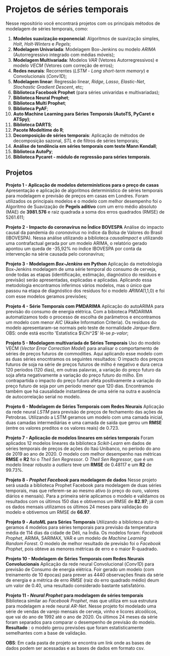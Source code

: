 # Projetos de séries temporais

Nesse repositório você encontrará projetos com os principais métodos de modelagem de séries temporais, como:

  1) **Modelos suavização exponencial**: Algoritmos de suavização simples, *Holt*, *Holt-Winters* e *Pegels*;
  2) **Modelagem Univariada**: Modelagem Box-Jenkins ou modelo *ARIMA* (Autorregressivo integrado com médias móveis);
  3) **Modelagem Multivariada**: Modelos *VAR* (Vetores Autorregressivos) e modelo *VECM* (Vetores com correção de erros);
  4) **Redes neurais**: Recorrentes (*LSTM* - *Long short-term memory*) e Convolucionais (*Conv1D*);
  5) **Modelagem linear**: Regressão linear, *Ridge*, *Lasso*, *Elastic-Net*, *Stochastic Gradient Descent*, etc;
  6) **Biblioteca Facebook Prophet** (para séries univaridas e multivariadas);
  7) **Biblioteca Neural Prophet**;
  8) **Biblioteca Multi Prophet**;
  9) **Biblioteca PyAF**;
  10) **Auto Machine Learning para Séries Temporais (AutoTS, PyCaret e ATSpy)**;
  11) **Biblioteca DARTS**;
  12) **Pacote Modeltime do R**;
  13) **Decomposição de séries temporais**: Aplicação de métodos de decomposição sazonal, *STL* e de filtros de séries temporais;
  14) **Análise de tendência em séries temporais com teste Mann Kendall**;
  15) **Biblioteca AutoPy**;
  16) **Biblioteca Pycaret - módulo de regressão para séries temporais**. 

## Projetos

**Projeto 1 - Aplicação de modelos determinísticos para o preço de casas**
Apresentação e aplicação de algoritmos determinístico de séries temporais para modelagem e previsão de preços em casas em Londres. Foram utilizados os principais modelos e o modelo com melhor desempenho foi o Algoritmo de Suavização de **Pegels aditivo** com um erro médio absoluto (MAE) de **3981.576** e raiz quadrada a soma dos erros quadrados (RMSE) de 5261.611;

**Projeto 2 - Impacto do coronavírus no Índice BOVESPA**
Análise do impacto causal da pandemia do *coronavírus* no índice da Bolsa de Valores do Brasil (IBOVESPA). Nessa análise utilizando a biblioteca *causalimpact* e utilizando uma contrafactual gerada por um modelo ARIMA, o relatório gerado apontou um queda de -35,92% no índice IBOVESPA por conta da intervenção na série causada pelo coronavírus;

**Projeto 3 - Modelagem *Box-Jenkins* em Python**
Aplicação da metodologia Box-Jenkins modelagem de uma série temporal do consumo de cerveja, onde todas as etapas (identificação, estimação, diagnóstico do resíduos e previsão) serão apresentadas, explicadas e aplicadas. Aplicando essa metodologia encontramos inferimos vários modelos, mas o único que passou na etapa de diagnóstico dos resíduos foi o modelo 𝐴𝑅𝐼𝑀𝐴(1,1,0) e foi com esse modelos geramos previsões;

**Projeto 4 - Série Temporais com PMDARIMA**
Aplicação do autoARIMA para previsão do consumo de energia elétrica. Com a bibioteca PMDARIMA automatizamos todo o processo de escolha de parâmetros e encontramos um modelo com menor *AIC* (Akaike Information Criteria). Os resíduos do modelo apresentaram-se normais pelo teste de normalidade *Jarque-Bera*. OBS: onde está escrito 'Estatística $\Chi^2$' lê-se *p-valor*;

**Projeto 5 - Modelagem multivariada de Séries Temporais**
Uso do modelo VECM (*Vector Error Correction Model*) para analisar o comportamento de séries de preços futuros de commodities. Aqui aplicando esse modelo com as duas séries enocntramos os seguintes resultados: O impacto dos preços futuros de soja na série de preços futuros de milho é negativo e dura cerca 120 períodos (120 dias), em outras palavras, a variação do preço futuro da soja afeta negativamente a variação do preço futuro do milho. Em contrapartida o impacto do preço futuro afeta positivamente a variação do preço futuro de soja por um período menor que 120 dias. Encontramos também que há causalidade instantânea de uma série na outra e ausência de autocorrelação serial no modelo.

**Projeto 6 - Modelagem de Séries Temporais com Redes Neurais**
Aplicação da rede neural *LSTM* para previsão de preços de fechamento das ações da Petrobras. Utilizando a LSTM geramos um modelo com uma camada inicial, duas camadas intermediárias e uma camada de saída que gerou um **RMSE** (entre os valores preditos e os valores reais) de 0.723.

**Projeto 7 - Aplicação de modelos lineares em séries temporais**
Foram aplicados 12 modelos lineares da biblioteca *Scikit-Learn* em dados de séries temporais de preços de ações do Itaú Unibanco, no período do ano de 2019 ao ano de 2020. O modelo com melhor desempenho nas métricas **RMSE** e **R2** foi o *Theil Sen Regressor*. O *Theil Sen Regressor*, que é um modelo linear robusto a *outliers* teve um **RMSE** de 0.48117 e um **R2** de 99.73%.

**Projeto 8 - *Prophet Facebook* para modelagem de dados**
Nesse projeto será usada a biblioteca Prophet Facebook para modelagem de duas séries temporais, mas que referem-se ao mesmo ativo (o preço do ouro, valores diários e mensais). Para a primeira série aplicamos o modelo e validamos os resultados com os últimos 150 dias e obtivemos um RMSE de **82.97**; já com os dados mensais utilizamos os últimos 24 meses para validação do modelo e obtivemos um RMSE de **66.97**.

**Projeto 9 - *AutoML* para Séries Temporais**
Utilizando a biblioteca *auto-ts* geramos 4 modelos para séries temporais para previsão da temperatura média de 114 dias da cidade de Déli, na Índia. Os modelos foram: *Facebook Prophet*, ARIMA, SARIMAX, VAR e um modelo de *Machine Learning Random Forest*. O modelo de melhor resultado de previsão foi o *Facebook Prophet*, pois obteve as menores métricas de erro e o maior R-quadrado.

**Projeto 10 - Modelagem de Séries Temporais com Redes Neurais Convolucionais**
Aplicação da rede neural Convolucional (*Conv1D*) para previsão de Consumo de energia elétrica. Foir gerado um modelo (com treinamento de 10 épocas) para prever as 4440 observações finais da série de energia e a métrica de erro *RMSE* (raiz do erro quadrado médio) deum um valor de 0.40, uma resultado considerado bastante satisfatório.

**Projeto 11 - *Neural Prophet* para modelagem de séries temporais**
Biblioteca similar ao *Facebook Prophet*, mas que utiliza em sua estrutura para modelagem a rede neural *AR-Net*. Nesse projeto foi modelado uma série de vendas de varejo mensais de cerveja, vinho e licores alcoólicos, que vai do ano de 1992 até o ano de 2020. Os últimos 24 meses da série foram separados para comparar o desempenho de previsão do modelo. **Resultado** : o modelo gerou previsões que foram estatisticamente semelhantes com a base de validação.

**OBS**: Em cada pasta de projeto se encontra um link onde as bases de dados podem ser acessadas e as bases de dados em formato csv.



